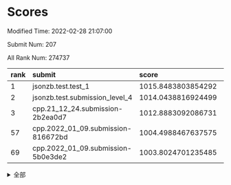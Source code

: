 # Scores

Modified Time: 2022-02-28 21:07:00

Submit Num: 207

All Rank Num: 274737

| rank |               submit               |       score        |       sigma        | pk_num |
| :--- | :--------------------------------- | :----------------- | :----------------- | :----- |
| 1    | jsonzb.test.test_1                 | 1015.8483803854292 | 0.8570903946563225 | 5308   |
| 2    | jsonzb.test.submission_level_4     | 1014.0438816924499 | 0.8321634340805029 | 5313   |
| 3    | cpp.21_12_24.submission-2b2ea0d7   | 1012.8883092086731 | 0.7866170017665833 | 5310   |
| 57   | cpp.2022_01_09.submission-816672bd | 1004.4988467637575 | 0.7282772670092584 | 5313   |
| 69   | cpp.2022_01_09.submission-5b0e3de2 | 1003.8024701235485 | 0.7168384187768782 | 5313   |


<details>
<summary>全部</summary>

| rank |                 submit                 |       score        |       sigma        | pk_num |
| :--- | :------------------------------------- | :----------------- | :----------------- | :----- |
| 1    | jsonzb.test.test_1                     | 1015.8483803854292 | 0.8570903946563225 | 5308   |
| 2    | jsonzb.test.submission_level_4         | 1014.0438816924499 | 0.8321634340805029 | 5313   |
| 3    | cpp.21_12_24.submission-2b2ea0d7       | 1012.8883092086731 | 0.7866170017665833 | 5310   |
| 4    | gobigger.level_3.submission_level_3_3  | 1012.0225605382425 | 0.7674814249496649 | 5308   |
| 5    | gobigger.level_3.submission_level_3_5  | 1011.8667035163289 | 0.804272907714801  | 5308   |
| 6    | gobigger.level_3.submission_level_3_24 | 1011.6968899377371 | 0.760722797942131  | 5308   |
| 7    | gobigger.level_3.submission_level_3_42 | 1011.5611185876505 | 0.7812415735277454 | 5313   |
| 8    | gobigger.level_3.submission_level_3_40 | 1011.520998101779  | 0.7713118710936623 | 5311   |
| 9    | gobigger.level_3.submission_level_3_25 | 1011.518836394815  | 0.7572500192777466 | 5307   |
| 10   | gobigger.level_3.submission_level_3_19 | 1011.234587737404  | 0.7612371869649798 | 5313   |
| 11   | gobigger.level_3.submission_level_3_11 | 1011.2137642652555 | 0.7843868860259292 | 5307   |
| 12   | gobigger.level_3.submission_level_3_37 | 1011.186744078159  | 0.7907116116324789 | 5310   |
| 13   | gobigger.level_3.submission_level_3_29 | 1011.1607680683763 | 0.7843238928828868 | 5306   |
| 14   | gobigger.level_3.submission_level_3_33 | 1011.0742609139463 | 0.7743551301640599 | 5311   |
| 15   | gobigger.level_3.submission_level_3_34 | 1010.838636653553  | 0.7664782979805485 | 5309   |
| 16   | gobigger.level_3.submission_level_3_23 | 1010.8257095431733 | 0.7591667865773791 | 5308   |
| 17   | gobigger.level_3.submission_level_3_22 | 1010.7767458909863 | 0.7685814184336703 | 5310   |
| 18   | gobigger.level_3.submission_level_3_43 | 1010.7740699215152 | 0.7802984976081077 | 5311   |
| 19   | gobigger.level_3.submission_level_3_0  | 1010.7086130548199 | 0.7752112265539541 | 5311   |
| 20   | gobigger.level_3.submission_level_3_20 | 1010.6414772517716 | 0.7980564235541358 | 5308   |
| 21   | gobigger.level_3.submission_level_3_28 | 1010.6236688985142 | 0.7590301995772814 | 5305   |
| 22   | gobigger.level_3.submission_level_3_36 | 1010.432136683473  | 0.7710101202278024 | 5308   |
| 23   | gobigger.level_3.submission_level_3_15 | 1010.3047894254363 | 0.7794854131100575 | 5306   |
| 24   | gobigger.level_3.submission_level_3_16 | 1010.2778799966849 | 0.7615567338358613 | 5310   |
| 25   | gobigger.level_3.submission_level_3_8  | 1010.275070710888  | 0.7756800100006619 | 5312   |
| 26   | gobigger.level_3.submission_level_3_18 | 1010.2595282348526 | 0.7612973520296152 | 5308   |
| 27   | gobigger.level_3.submission_level_3_30 | 1010.120026085186  | 0.7610342187955614 | 5306   |
| 28   | gobigger.level_3.submission_level_3_35 | 1010.0570627212838 | 0.7566257845617903 | 5309   |
| 29   | gobigger.level_3.submission_level_3_2  | 1010.0360177192581 | 0.776122606473437  | 5312   |
| 30   | gobigger.level_3.submission_level_3_12 | 1009.9739529405539 | 0.7620162567043794 | 5310   |
| 31   | gobigger.level_3.submission_level_3_45 | 1009.9608404803553 | 0.749217660120252  | 5304   |
| 32   | gobigger.level_3.submission_level_3_47 | 1009.960418205982  | 0.746805947349745  | 5308   |
| 33   | gobigger.level_3.submission_level_3_38 | 1009.8909170470636 | 0.7521817911793933 | 5313   |
| 34   | gobigger.level_3.submission_level_3_46 | 1009.8892001190051 | 0.7513661764498628 | 5309   |
| 35   | gobigger.level_3.submission_level_3_39 | 1009.8803496819772 | 0.7538477419751021 | 5310   |
| 36   | gobigger.level_3.submission_level_3_49 | 1009.8566488902992 | 0.7632286942116633 | 5307   |
| 37   | gobigger.level_3.submission_level_3_10 | 1009.8218154649068 | 0.7146088655970285 | 5305   |
| 38   | gobigger.level_3.submission_level_3_1  | 1009.8199634798751 | 0.7826052140005093 | 5313   |
| 39   | gobigger.level_3.submission_level_3_48 | 1009.8029398907084 | 0.7717142332731786 | 5306   |
| 40   | gobigger.level_3.submission_level_3_14 | 1009.74280057128   | 0.76008783658725   | 5309   |
| 41   | gobigger.level_3.submission_level_3_4  | 1009.6801239387654 | 0.745785258169286  | 5311   |
| 42   | gobigger.level_3.submission_level_3_17 | 1009.6571451589833 | 0.7614965331105185 | 5305   |
| 43   | gobigger.level_3.submission_level_3_41 | 1009.6427089428528 | 0.7444819924885722 | 5308   |
| 44   | gobigger.level_3.submission_level_3_31 | 1009.5750901129433 | 0.7451914216236646 | 5305   |
| 45   | gobigger.level_3.submission_level_3_44 | 1009.5194825312633 | 0.752837650724844  | 5307   |
| 46   | gobigger.level_3.submission_level_3_26 | 1009.3754042721375 | 0.7603517398293198 | 5307   |
| 47   | gobigger.level_3.submission_level_3_6  | 1009.2480270755738 | 0.7562335935545396 | 5306   |
| 48   | gobigger.level_3.submission_level_3_13 | 1009.0234502414457 | 0.7442366274622024 | 5310   |
| 49   | gobigger.level_3.submission_level_3_32 | 1008.9749479956289 | 0.760233199625022  | 5308   |
| 50   | gobigger.level_3.submission_level_3_27 | 1008.9515348932575 | 0.7457115695381514 | 5310   |
| 51   | gobigger.level_3.submission_level_3_9  | 1008.7636226895199 | 0.7498856795185156 | 5308   |
| 52   | gobigger.level_3.submission_level_3_21 | 1008.5944437903322 | 0.7236510783083163 | 5305   |
| 53   | gobigger.level_3.submission_level_3_7  | 1007.9667800020937 | 0.7284968277291414 | 5309   |
| 54   | gobigger.level_1.submission_level_1_36 | 1005.5568386754361 | 0.7439113715919417 | 5307   |
| 55   | gobigger.level_1.submission_level_1_25 | 1004.9356709022861 | 0.7204061706028664 | 5308   |
| 56   | gobigger.level_1.submission_level_1_47 | 1004.5170718359975 | 0.7083611172396646 | 5311   |
| 57   | cpp.2022_01_09.submission-816672bd     | 1004.4988467637575 | 0.7282772670092584 | 5313   |
| 58   | gobigger.level_1.submission_level_1_32 | 1004.4770222338545 | 0.728111393255724  | 5309   |
| 59   | gobigger.level_1.submission_level_1_5  | 1004.4675101033904 | 0.7228951240824495 | 5310   |
| 60   | gobigger.level_1.submission_level_1_49 | 1004.410658030858  | 0.7107263856424767 | 5309   |
| 61   | gobigger.level_1.submission_level_1_11 | 1004.3729083423325 | 0.7158310992986949 | 5309   |
| 62   | gobigger.level_1.submission_level_1_4  | 1004.3508686794643 | 0.7040399169316554 | 5308   |
| 63   | gobigger.level_1.submission_level_1_35 | 1004.3411656553826 | 0.730151239804372  | 5311   |
| 64   | gobigger.level_1.submission_level_1_7  | 1004.316897482247  | 0.7231886429046919 | 5307   |
| 65   | gobigger.level_1.submission_level_1_8  | 1004.3002354684535 | 0.7129186669072273 | 5308   |
| 66   | gobigger.level_1.submission_level_1_23 | 1004.2668146726865 | 0.7322317783658787 | 5311   |
| 67   | gobigger.level_1.submission_level_1_6  | 1004.1618941996176 | 0.7192821548433389 | 5309   |
| 68   | gobigger.level_1.submission_level_1_39 | 1003.9628214044321 | 0.7046288229088024 | 5308   |
| 69   | cpp.2022_01_09.submission-5b0e3de2     | 1003.8024701235485 | 0.7168384187768782 | 5313   |
| 70   | gobigger.level_1.submission_level_1_17 | 1003.7872028042126 | 0.7128676257364183 | 5311   |
| 71   | gobigger.level_1.submission_level_1_43 | 1003.6399031167798 | 0.7222831470380656 | 5310   |
| 72   | gobigger.level_1.submission_level_1_3  | 1003.6003163306754 | 0.7215577849999386 | 5307   |
| 73   | gobigger.level_1.submission_level_1_12 | 1003.5965250145866 | 0.7161330016692379 | 5308   |
| 74   | gobigger.level_1.submission_level_1_18 | 1003.587419698093  | 0.7118464710047204 | 5314   |
| 75   | gobigger.level_1.submission_level_1_22 | 1003.5370780716295 | 0.7216798731916759 | 5310   |
| 76   | gobigger.level_1.submission_level_1_27 | 1003.5160076512171 | 0.7163843514780208 | 5305   |
| 77   | gobigger.level_1.submission_level_1_33 | 1003.5121908949118 | 0.7169989807949445 | 5310   |
| 78   | gobigger.level_1.submission_level_1_19 | 1003.4677511046377 | 0.7230909647650609 | 5307   |
| 79   | gobigger.level_1.submission_level_1_45 | 1003.4523214529256 | 0.7377652017836884 | 5311   |
| 80   | gobigger.level_1.submission_level_1_13 | 1003.413498253816  | 0.7214555035292645 | 5311   |
| 81   | gobigger.level_1.submission_level_1_29 | 1003.3932908055674 | 0.7113266831146304 | 5309   |
| 82   | gobigger.level_1.submission_level_1_28 | 1003.3758189198328 | 0.716104462139286  | 5312   |
| 83   | gobigger.level_1.submission_level_1_46 | 1003.3409623345611 | 0.7157644192165963 | 5310   |
| 84   | gobigger.level_1.submission_level_1_14 | 1003.3384480760054 | 0.7180836536770285 | 5309   |
| 85   | gobigger.level_1.submission_level_1_1  | 1003.3036141365009 | 0.715144474135877  | 5309   |
| 86   | gobigger.level_1.submission_level_1_38 | 1003.1986508911214 | 0.7112135682669407 | 5312   |
| 87   | gobigger.level_1.submission_level_1_31 | 1003.1960839328377 | 0.7260318131520738 | 5310   |
| 88   | gobigger.level_1.submission_level_1_2  | 1003.1901388748068 | 0.7301799834587086 | 5305   |
| 89   | gobigger.level_1.submission_level_1_20 | 1003.1710435652618 | 0.7147074790729796 | 5306   |
| 90   | gobigger.level_1.submission_level_1_26 | 1003.1058341199151 | 0.7296536744944295 | 5311   |
| 91   | gobigger.level_1.submission_level_1_0  | 1003.0693113049821 | 0.7136517538409477 | 5306   |
| 92   | gobigger.level_1.submission_level_1_21 | 1002.939555451705  | 0.71665663961156   | 5314   |
| 93   | gobigger.level_1.submission_level_1_44 | 1002.8476048897713 | 0.7224497510805301 | 5307   |
| 94   | gobigger.level_1.submission_level_1_30 | 1002.8367206077157 | 0.7168030677024162 | 5303   |
| 95   | gobigger.level_1.submission_level_1_10 | 1002.8313173492535 | 0.7199393048627584 | 5307   |
| 96   | gobigger.level_1.submission_level_1_48 | 1002.812073830529  | 0.7222327688778163 | 5308   |
| 97   | gobigger.level_1.submission_level_1_34 | 1002.7895796585651 | 0.7123989540464478 | 5307   |
| 98   | gobigger.level_1.submission_level_1_37 | 1002.7085443925021 | 0.7286725001331019 | 5310   |
| 99   | gobigger.level_1.submission_level_1_9  | 1002.5480105029939 | 0.719343310156678  | 5309   |
| 100  | gobigger.level_1.submission_level_1_41 | 1002.4552623490036 | 0.7227783936006673 | 5310   |
| 101  | gobigger.level_1.submission_level_1_42 | 1002.4492986916188 | 0.7258388095045049 | 5311   |
| 102  | gobigger.level_1.submission_level_1_40 | 1002.2460899388054 | 0.721337528608432  | 5309   |
| 103  | gobigger.level_1.submission_level_1_24 | 1002.1685735402327 | 0.7155776976321311 | 5307   |
| 104  | gobigger.level_1.submission_level_1_16 | 1001.7326894568944 | 0.7056383746839047 | 5311   |
| 105  | gobigger.level_1.submission_level_1_15 | 1001.3347335641488 | 0.7260993275623421 | 5308   |
| 106  | gobigger.random.submission_random_16   | 997.4615453526349  | 0.7117981615585386 | 5306   |
| 107  | gobigger.random.submission_random_49   | 997.0345623806351  | 0.7158376975586563 | 5313   |
| 108  | gobigger.random.submission_random_43   | 996.972081230321   | 0.7050737322276872 | 5310   |
| 109  | gobigger.random.submission_random_20   | 996.8877662766797  | 0.7146113105786966 | 5311   |
| 110  | gobigger.random.submission_random_45   | 996.8728302451225  | 0.7167470378855422 | 5308   |
| 111  | gobigger.random.submission_random_31   | 996.840365412957   | 0.7191739031378628 | 5309   |
| 112  | gobigger.random.submission_random_12   | 996.8299382855492  | 0.715018941335376  | 5309   |
| 113  | gobigger.random.submission_random_24   | 996.8076947198383  | 0.7025477906897838 | 5309   |
| 114  | gobigger.random.submission_random_40   | 996.8002148349642  | 0.7099516624372999 | 5314   |
| 115  | gobigger.random.submission_random_0    | 996.7405644946668  | 0.7130119366160957 | 5304   |
| 116  | gobigger.random.submission_random_36   | 996.6425977761126  | 0.712835528200216  | 5309   |
| 117  | gobigger.random.submission_random_18   | 996.6276076298639  | 0.7101053994267825 | 5308   |
| 118  | gobigger.random.submission_random_4    | 996.6207106258669  | 0.7072517570236309 | 5307   |
| 119  | gobigger.random.submission_random_21   | 996.5062030990058  | 0.7033144588176931 | 5307   |
| 120  | gobigger.random.submission_random_25   | 996.4679687252075  | 0.7120205987197703 | 5311   |
| 121  | gobigger.random.submission_random_2    | 996.4457226555697  | 0.7262315958054973 | 5307   |
| 122  | gobigger.random.submission_random_42   | 996.4344190625362  | 0.7126213201716242 | 5309   |
| 123  | gobigger.random.submission_random_10   | 996.4337710745383  | 0.7151294648092958 | 5311   |
| 124  | gobigger.random.submission_random_39   | 996.3317452890171  | 0.7179177168060356 | 5311   |
| 125  | gobigger.random.submission_random_1    | 996.2661060866161  | 0.6988370460825093 | 5304   |
| 126  | gobigger.random.submission_random_35   | 996.2517644970441  | 0.7094748447527472 | 5308   |
| 127  | gobigger.random.submission_random_33   | 996.2487720505029  | 0.7210268827779986 | 5311   |
| 128  | gobigger.random.submission_random_5    | 996.2247483806568  | 0.7102063722542514 | 5310   |
| 129  | gobigger.random.submission_random_15   | 996.1209748586328  | 0.7076095686692336 | 5309   |
| 130  | gobigger.random.submission_random_28   | 996.0839495168955  | 0.7222279178843326 | 5308   |
| 131  | gobigger.random.submission_random_48   | 995.9132579620398  | 0.7155373758948167 | 5307   |
| 132  | gobigger.random.submission_random_8    | 995.7982075937882  | 0.7058096459733477 | 5308   |
| 133  | gobigger.random.submission_random_34   | 995.7975091110687  | 0.7046674970474183 | 5307   |
| 134  | gobigger.random.submission_random_9    | 995.7733423737985  | 0.6992619759909587 | 5309   |
| 135  | gobigger.random.submission_random_32   | 995.7131865713276  | 0.7183769093501936 | 5308   |
| 136  | gobigger.random.submission_random_37   | 995.6916995399591  | 0.7105482399966604 | 5307   |
| 137  | gobigger.random.submission_random_38   | 995.6835059862367  | 0.7249653256300858 | 5306   |
| 138  | gobigger.random.submission_random_19   | 995.6467480222593  | 0.7087303849333809 | 5308   |
| 139  | gobigger.random.submission_random_27   | 995.6108504287256  | 0.7106119247467315 | 5311   |
| 140  | gobigger.random.submission_random_3    | 995.5900703261008  | 0.7059082028794093 | 5303   |
| 141  | gobigger.random.submission_random_41   | 995.4854123831757  | 0.7226394312363261 | 5311   |
| 142  | gobigger.random.submission_random_17   | 995.4691151058375  | 0.7172801827520171 | 5311   |
| 143  | gobigger.random.submission_random_29   | 995.4552301241736  | 0.7125837913788471 | 5316   |
| 144  | gobigger.random.submission_random_44   | 995.4421262138543  | 0.7059680439341411 | 5309   |
| 145  | gobigger.random.submission_random_22   | 995.3494495894075  | 0.7007883142926806 | 5308   |
| 146  | gobigger.random.submission_random_30   | 995.313494941415   | 0.7216884606421248 | 5308   |
| 147  | gobigger.random.submission_random_11   | 995.2907998583239  | 0.7067155981797093 | 5305   |
| 148  | gobigger.random.submission_random_13   | 995.2758220873613  | 0.7170574308866707 | 5312   |
| 149  | gobigger.random.submission_random_7    | 995.2006470407174  | 0.7021841349950412 | 5310   |
| 150  | gobigger.random.submission_random_6    | 995.1154748054929  | 0.7237904345442854 | 5308   |
| 151  | gobigger.random.submission_random_23   | 994.9131656250041  | 0.7109794773283262 | 5312   |
| 152  | gobigger.random.submission_random_46   | 994.8141673700418  | 0.7282065743660109 | 5308   |
| 153  | gobigger.random.submission_random_14   | 994.7586391068033  | 0.7069227999599388 | 5313   |
| 154  | gobigger.random.submission_random_47   | 994.4793247459261  | 0.7059720887371193 | 5313   |
| 155  | gobigger.random.submission_random_26   | 994.1223203427835  | 0.7216074625649522 | 5305   |
| 156  | gobigger.level_2.submission_level_2_27 | 993.6672563973295  | 0.7325483828316927 | 5307   |
| 157  | gobigger.level_2.submission_level_2_41 | 993.1205554339595  | 0.7320224465480976 | 5312   |
| 158  | gobigger.level_2.submission_level_2_37 | 993.081372671546   | 0.7459425507767475 | 5312   |
| 159  | gobigger.level_2.submission_level_2_46 | 992.9890752886706  | 0.7474646669035986 | 5309   |
| 160  | gobigger.level_2.submission_level_2_21 | 992.9730965469981  | 0.7258839622178679 | 5309   |
| 161  | gobigger.level_2.submission_level_2_28 | 992.8929373079255  | 0.750268706731731  | 5308   |
| 162  | gobigger.level_2.submission_level_2_25 | 992.8839136750792  | 0.724714105646718  | 5309   |
| 163  | gobigger.level_2.submission_level_2_18 | 992.7577478285832  | 0.735531943918286  | 5312   |
| 164  | gobigger.level_2.submission_level_2_20 | 992.6020224643112  | 0.7494757728098371 | 5310   |
| 165  | gobigger.level_2.submission_level_2_43 | 992.4644657739974  | 0.7514648850102486 | 5310   |
| 166  | gobigger.level_2.submission_level_2_16 | 992.4282255898039  | 0.73915970621273   | 5308   |
| 167  | gobigger.level_2.submission_level_2_15 | 992.4116344668334  | 0.7399663005436317 | 5306   |
| 168  | gobigger.level_2.submission_level_2_40 | 992.3245201222321  | 0.7448311892944537 | 5308   |
| 169  | gobigger.level_2.submission_level_2_6  | 991.9983965376156  | 0.7456840171124157 | 5308   |
| 170  | gobigger.level_2.submission_level_2_48 | 991.9585421665087  | 0.7528475965555386 | 5312   |
| 171  | gobigger.level_2.submission_level_2_34 | 991.9465008948333  | 0.7540930519884871 | 5308   |
| 172  | gobigger.level_2.submission_level_2_2  | 991.9305065055695  | 0.7479502523371235 | 5305   |
| 173  | gobigger.level_2.submission_level_2_22 | 991.862620655532   | 0.7365719014755606 | 5309   |
| 174  | gobigger.level_2.submission_level_2_5  | 991.8523579883514  | 0.747813320338204  | 5303   |
| 175  | gobigger.level_2.submission_level_2_30 | 991.8150720953871  | 0.7449134663207309 | 5310   |
| 176  | gobigger.level_2.submission_level_2_1  | 991.8087558967435  | 0.7407744337155199 | 5309   |
| 177  | gobigger.level_2.submission_level_2_31 | 991.8081570318034  | 0.7444475333635415 | 5309   |
| 178  | gobigger.level_2.submission_level_2_11 | 991.7470994084052  | 0.7324054747204639 | 5307   |
| 179  | gobigger.level_2.submission_level_2_19 | 991.74268552092    | 0.7394521051143836 | 5313   |
| 180  | gobigger.level_2.submission_level_2_12 | 991.7291338723242  | 0.7739452751602592 | 5312   |
| 181  | gobigger.level_2.submission_level_2_42 | 991.6818501046106  | 0.7591166204908146 | 5310   |
| 182  | gobigger.level_2.submission_level_2_38 | 991.6817308526169  | 0.7619446690806788 | 5306   |
| 183  | gobigger.level_2.submission_level_2_10 | 991.6209327422647  | 0.7369438798846306 | 5310   |
| 184  | gobigger.level_2.submission_level_2_47 | 991.6176819515453  | 0.7448686051662524 | 5310   |
| 185  | gobigger.level_2.submission_level_2_35 | 991.57806511777    | 0.764339815187405  | 5312   |
| 186  | gobigger.level_2.submission_level_2_17 | 991.4743820798548  | 0.7523891498139991 | 5311   |
| 187  | gobigger.level_2.submission_level_2_32 | 991.4435845069303  | 0.7414647072230106 | 5311   |
| 188  | gobigger.level_2.submission_level_2_49 | 991.4059185815429  | 0.7516372270405637 | 5306   |
| 189  | gobigger.level_2.submission_level_2_23 | 991.3372275003521  | 0.7636627246312764 | 5311   |
| 190  | gobigger.level_2.submission_level_2_33 | 991.2923261225621  | 0.7449172633803155 | 5312   |
| 191  | gobigger.level_2.submission_level_2_39 | 991.275366942221   | 0.7666109681322766 | 5308   |
| 192  | gobigger.level_2.submission_level_2_0  | 991.255997386442   | 0.7444394370266704 | 5311   |
| 193  | gobigger.level_2.submission_level_2_29 | 991.1411113204005  | 0.7635633550738482 | 5309   |
| 194  | gobigger.level_2.submission_level_2_36 | 991.1074218730841  | 0.7678091355458513 | 5304   |
| 195  | gobigger.level_2.submission_level_2_14 | 990.9229538926322  | 0.7657666771663217 | 5310   |
| 196  | gobigger.level_2.submission_level_2_3  | 990.9105766127914  | 0.75257793812462   | 5312   |
| 197  | gobigger.level_2.submission_level_2_44 | 990.9061711616451  | 0.7510036020675285 | 5309   |
| 198  | gobigger.level_2.submission_level_2_7  | 990.8103039277269  | 0.7444847817151362 | 5307   |
| 199  | gobigger.level_2.submission_level_2_8  | 990.2805244083635  | 0.7727781218387038 | 5312   |
| 200  | gobigger.level_2.submission_level_2_45 | 990.253420719094   | 0.7662278803441094 | 5306   |
| 201  | gobigger.level_2.submission_level_2_24 | 990.1825965061746  | 0.7677605313792295 | 5312   |
| 202  | gobigger.level_2.submission_level_2_26 | 990.129301234096   | 0.7783863404403693 | 5311   |
| 203  | gobigger.level_2.submission_level_2_9  | 989.787038781583   | 0.7740675328315131 | 5313   |
| 204  | gobigger.level_2.submission_level_2_4  | 989.7424927970062  | 0.7753886963714817 | 5302   |
| 205  | gobigger.level_2.submission_level_2_13 | 989.5543394555752  | 0.7904258473265562 | 5307   |
| 206  | gobigger.none.submission_none_0        | 976.3550321963721  | 1.3881237549157837 | 5304   |
| 207  | gobigger.none.submission_none_1        | 976.3189205660626  | 1.519309946392365  | 5310   |

</details>